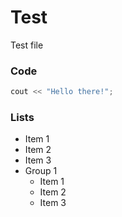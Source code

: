 # Test

Test file

### Code

```cpp
cout << "Hello there!";
```

### Lists

- Item 1
- Item 2
- Item 3
- Group 1
    - Item 1
    - Item 2
    - Item 3